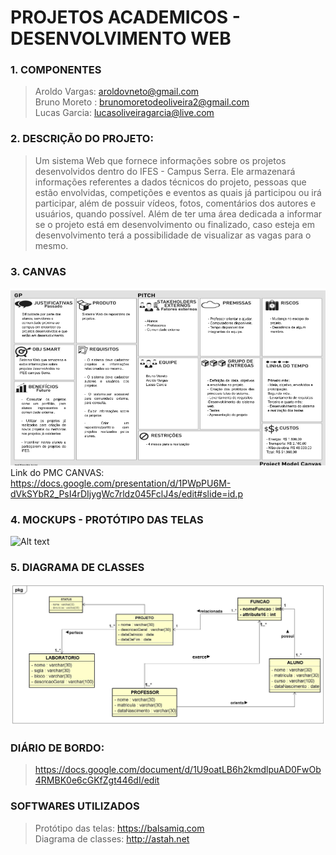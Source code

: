 # PROJETOS ACADEMICOS - DESENVOLVIMENTO WEB

### 1. COMPONENTES
> Aroldo Vargas: aroldovneto@gmail.com<br>
> Bruno Moreto : brunomoretodeoliveira2@gmail.com<br>
> Lucas Garcia: lucasoliveiragarcia@live.com<br>

### 2. DESCRIÇÃO DO PROJETO:

>Um sistema Web que fornece informações sobre os projetos desenvolvidos dentro do IFES - Campus Serra. Ele armazenará informações referentes a dados técnicos do projeto, pessoas que estão envolvidas, competições e eventos as quais já participou ou irá participar, além de possuir vídeos, fotos, comentários dos autores e usuários,  quando possível. 
Além de ter uma área dedicada a informar se o projeto está em desenvolvimento ou finalizado, caso esteja em desenvolvimento terá a possibilidade de visualizar as vagas para o mesmo.

### 3. CANVAS
![Alt text](https://github.com/aroldovargas/ProjetosAcademicos/blob/master/TELAS/PMC.png?raw=true "Title")<br>
Link do PMC CANVAS: https://docs.google.com/presentation/d/1PWpPU6M-dVkSYbR2_PsI4rDIjygWc7rldz045FclJ4s/edit#slide=id.p

### 4. MOCKUPS - PROTÓTIPO DAS TELAS
![Alt text](https://github.com/aroldovargas/menu_inicial.JPG?raw=true "Title")


### 5. DIAGRAMA DE CLASSES
![Alt text](https://github.com/aroldovargas/ProjetosAcademicos/blob/master/TELAS/DiagramadeClassesProjetosAcademicos%20(2).JPG)

### DIÁRIO DE BORDO:

>https://docs.google.com/document/d/1U9oatLB6h2kmdlpuAD0FwOb4RMBK0e6cGKfZgt446dI/edit

### SOFTWARES UTILIZADOS
>Protótipo das telas: https://balsamiq.com<br>
>Diagrama de classes: http://astah.net<br>
